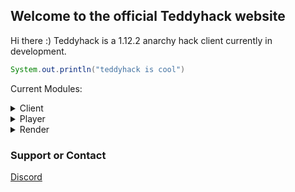 ## Welcome to the official Teddyhack website

Hi there :) Teddyhack is a 1.12.2 anarchy hack client currently in development.


```java
System.out.println("teddyhack is cool")
```


Current Modules:

  <details> 
    <summary>Client</summary>
            - FancyChatMessages <br>
            - ChatSuffix
  </details>
  <details> 
    <summary>Player</summary>
            - Fly <br>
            - Sprint
  </details>
  <details> 
    <summary>Render</summary>
            - FullBright
  </details>

### Support or Contact

[Discord](https://discord.gg/X2BmAqW8ry)
